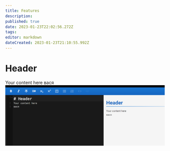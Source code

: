 ```yaml
---
title: Features
description: 
published: true
date: 2023-01-23T22:02:56.272Z
tags: 
editor: markdown
dateCreated: 2023-01-23T21:10:55.992Z
---
```


# Header
Your content here
вася
![image.png](/image.png)